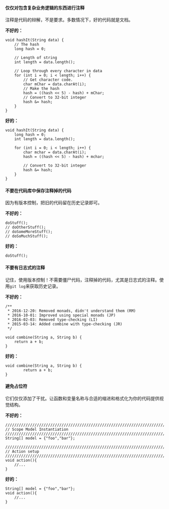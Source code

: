 #### 仅仅对包含复杂业务逻辑的东西进行注释
注释是代码的辩解，不是要求。多数情况下，好的代码就是文档。


**不好的：**
```
void hashIt(String data) {
    // The hash
    long hash = 0;

    // Length of string
    int length = data.length();

    // Loop through every character in data
    for (int i = 0; i < length; i++) {
        // Get character code.
        char mChar = data.charAt(i);
        // Make the hash
        hash = ((hash << 5) - hash) + mChar;
        // Convert to 32-bit integer
        hash &= hash;
    }
}
```


**好的：**
```
void hashIt(String data) {
    long hash = 0;
    int length = data.length();

    for (int i = 0; i < length; i++) {
        char mchar = data.charAt(i);
        hash = ((hash << 5) - hash) + mchar;

        // Convert to 32-bit integer
        hash &= hash;
    }
}
```


#### 不要在代码库中保存注释掉的代码
因为有版本控制，把旧的代码留在历史记录即可。


**不好的：**
```
doStuff();
// doOtherStuff();
// doSomeMoreStuff();
// doSoMuchStuff();
```


**好的：**
```
doStuff();
```


#### 不要有日志式的注释
记住，使用版本控制！不需要僵尸代码，注释掉的代码，尤其是日志式的注释。使用`git log`来获取历史记录。


**不好的：**
```
/**
 * 2016-12-20: Removed monads, didn't understand them (RM)
 * 2016-10-01: Improved using special monads (JP)
 * 2016-02-03: Removed type-checking (LI)
 * 2015-03-14: Added combine with type-checking (JR)
 */
 
void combine(String a, String b) {
    return a + b;
}
```


**好的：**
```
void combine(String a, String b) {
        return a + b;
}
```


#### 避免占位符
它们仅仅添加了干扰。让函数和变量名称与合适的缩进和格式化为你的代码提供视觉结构。


**不好的：**
```
////////////////////////////////////////////////////////////////////////////////
// Scope Model Instantiation
////////////////////////////////////////////////////////////////////////////////
String[] model = {"foo","bar"};

////////////////////////////////////////////////////////////////////////////////
// Action setup
////////////////////////////////////////////////////////////////////////////////
void action(){
    //...
}
```


**好的：**
```
String[] model = {"foo","bar"};
void action(){
    //...
}
```